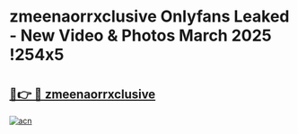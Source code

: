 # zmeenaorrxclusive Onlyfans Leaked - New Video & Photos March 2025 !254x5

# <h2><a href="https://9rj02r.iuczelnia.edu.pl?title=zmeenaorrxclusive&ref=254x5">🔗👉 🔴 zmeenaorrxclusive</a></h2>

[![acn](https://github.com/user-attachments/assets/0f9c940e-d8b0-45ae-aac7-cd30a18b3e1c)](https://9rj02r.iuczelnia.edu.pl?title=zmeenaorrxclusive&ref=254x5)


